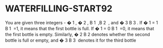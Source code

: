 # WATERFILLING-START92
You are given three integers -  � 1 , � 2 , B  1 ​  ,B  2 ​  , and  � 3 B  3 ​  . If  � 1 = 1 B  1 ​  =1, it means that the first bottle is full. If  � 1 = 0 B  1 ​  =0, it means that the first bottle is empty. Similarly,  � 2 B  2 ​   denotes whether the second bottle is full or empty, and  � 3 B  3 ​   denotes it for the third bottle
